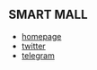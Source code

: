 ## SMART MALL

* [homepage](https://smartmall.ai/)
* [twitter](https://twitter.com/SmartMall333)
* [telegram](https://t.me/SmartMall003)